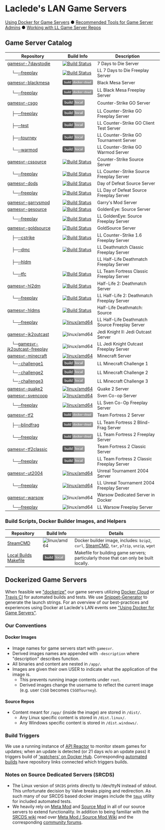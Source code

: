 # Laclede's LAN Game Servers

[Using Docker for Game Servers](DockerAndGameServers.md) ● [Recommended Tools for Game Server Admins](RecommendedTools.md) ● [Working with LL Game Server Repos](WorkingWithOurRepos.md)

## Game Server Catalog

| Repository                                                                                                                 | Build Info                                                                                                                                                                                                                                   | Description                                    |
| -------------------------------------------------------------------------------------------------------------------------- | -------------------------------------------------------------------------------------------------------------------------------------------------------------------------------------------------------------------------------------------- | ---------------------------------------------- |
| [gamesvr-7daystodie](https://github.com/LacledesLAN/gamesvr-7daystodie)                                                    | [![Build Status](https://travis-ci.org/LacledesLAN/gamesvr-7daystodie.svg?branch=master)](https://travis-ci.org/LacledesLAN/gamesvr-7daystodie)                                                                                              | 7 Days to Die Server                           |
| &nbsp;&nbsp;&nbsp;&nbsp;└─[─freeplay](https://github.com/LacledesLAN/gamesvr-7daystodie-freeplay)                          | [![Build Status](https://travis-ci.org/LacledesLAN/gamesvr-7daystodie-freeplay.svg?branch=master)](https://travis-ci.org/LacledesLAN/gamesvr-7daystodie-freeplay)                                                                            | LL 7 Days to Die Freeplay Server               |
| [gamesvr-blackmesa](https://github.com/LacledesLAN/gamesvr-blackmesa)                                                      | [![Docker Cloud Build](https://raw.githubusercontent.com/LacledesLAN/README.1ST/master/.images/build_dockercloud.png)](https://cloud.docker.com/u/lacledeslan/repository/docker/lacledeslan/gamesvr-blackmesa)                               | Black Mesa Server                              |
| &nbsp;&nbsp;&nbsp;&nbsp;└─[─freeplay](https://github.com/LacledesLAN/gamesvr-blackmesa-freeplay)                           | [![Docker Cloud Build](https://raw.githubusercontent.com/LacledesLAN/README.1ST/master/.images/build_dockercloud.png)](https://cloud.docker.com/u/lacledeslan/repository/docker/lacledeslan/gamesvr-blackmesa-freeplay)                      | LL Black Mesa Freeplay Server                  |
| [gamesvr-csgo](https://github.com/LacledesLAN/gamesvr-csgo)                                                                | ![Build Status](https://raw.githubusercontent.com/LacledesLAN/README.1ST/master/.images/build_local.png)                                                                                                                                     | Counter-Strike GO Server                       |
| &nbsp;&nbsp;&nbsp;&nbsp;├─[─freeplay](https://github.com/LacledesLAN/gamesvr-csgo-freeplay)                                | ![Build Status](https://raw.githubusercontent.com/LacledesLAN/README.1ST/master/.images/build_local.png)                                                                                                                                     | LL Counter-Strike GO Freeplay Server           |
| &nbsp;&nbsp;&nbsp;&nbsp;├─[─test](https://github.com/LacledesLAN/gamesvr-csgo-test)                                        | ![Build Status](https://raw.githubusercontent.com/LacledesLAN/README.1ST/master/.images/build_local.png)                                                                                                                                     | LL Counter-Strike GO Client Test Server        |
| &nbsp;&nbsp;&nbsp;&nbsp;├─[─tourney](https://github.com/LacledesLAN/gamesvr-csgo-tourney)                                  | ![Build Status](https://raw.githubusercontent.com/LacledesLAN/README.1ST/master/.images/build_local.png)                                                                                                                                     | LL Counter-Strike GO Tournament Server         |
| &nbsp;&nbsp;&nbsp;&nbsp;└─[─warmod](https://github.com/LacledesLAN/gamesvr-csgo-warmod)                                    | ![Build Status](https://raw.githubusercontent.com/LacledesLAN/README.1ST/master/.images/build_local.png)                                                                                                                                     | LL Counter-Strike GO Warmod Server             |
| [gamesvr-cssource](https://github.com/LacledesLAN/gamesvr-cssource)                                                        | [![Build Status](https://travis-ci.org/LacledesLAN/gamesvr-cssource.svg?branch=master)](https://travis-ci.org/LacledesLAN/gamesvr-cssource)                                                                                                  | Counter-Strike Source Server                   |
| &nbsp;&nbsp;&nbsp;&nbsp;└─[─freeplay](https://github.com/LacledesLAN/gamesvr-cssource-freeplay)                            | [![Build Status](https://travis-ci.org/LacledesLAN/gamesvr-cssource-freeplay.svg?branch=master)](https://travis-ci.org/LacledesLAN/gamesvr-cssource-freeplay)                                                                                | LL Counter-Strike Source Freeplay Server       |
| [gamesvr-dods](https://github.com/LacledesLAN/gamesvr-dods)                                                                | [![Build Status](https://travis-ci.org/LacledesLAN/gamesvr-dods.svg?branch=master)](https://travis-ci.org/LacledesLAN/gamesvr-dods)                                                                                                          | Day of Defeat Source Server                    |
| &nbsp;&nbsp;&nbsp;&nbsp;└─[─freeplay](https://github.com/LacledesLAN/gamesvr-dods-freeplay)                                | [![Build Status](https://travis-ci.org/LacledesLAN/gamesvr-dods-freeplay.svg?branch=master)](https://travis-ci.org/LacledesLAN/gamesvr-dods-freeplay)                                                                                        | LL Day of Defeat Source Freeplay Server        |
| [gamesvr-garrysmod](https://github.com/LacledesLAN/gamesvr-garrysmod)                                                      | [![Build Status](https://travis-ci.org/LacledesLAN/gamesvr-garrysmod.svg?branch=master)](https://travis-ci.org/LacledesLAN/gamesvr-garrysmod)                                                                                                | Garry's Mod Server                             |
| [gamesvr-gesource](https://github.com/LacledesLAN/gamesvr-gesource)                                                        | [![Build Status](https://travis-ci.org/LacledesLAN/gamesvr-gesource.svg?branch=master)](https://travis-ci.org/LacledesLAN/gamesvr-gesource)                                                                                                  | GoldenEye: Source Server                       |
| &nbsp;&nbsp;&nbsp;&nbsp;└─[─freeplay](https://github.com/LacledesLAN/gamesvr-gesource-freeplay)                            | [![Build Status](https://travis-ci.org/LacledesLAN/gamesvr-gesource-freeplay.svg?branch=master)](https://travis-ci.org/LacledesLAN/gamesvr-gesource-freeplay)                                                                                | LL GoldenEye: Source Freeplay Server           |
| [gamesvr-goldsource](https://github.com/LacledesLAN/gamesvr-goldsource)                                                    | [![Build Status](https://travis-ci.org/LacledesLAN/gamesvr-goldsource.svg?branch=master)](https://travis-ci.org/LacledesLAN/gamesvr-goldsource)                                                                                              | GoldSource Server                              |
| &nbsp;&nbsp;&nbsp;&nbsp;├─[─cstrike](https://github.com/LacledesLAN/gamesvr-goldsource-cstrike)                            | [![Build Status](https://travis-ci.org/LacledesLAN/gamesvr-goldsource-cstrike.svg?branch=master)](https://travis-ci.org/LacledesLAN/gamesvr-goldsource-cstrike)                                                                              | LL Counter-Strike 1.6 Freeplay Server          |
| &nbsp;&nbsp;&nbsp;&nbsp;├─[─dmc](https://github.com/LacledesLAN/gamesvr-goldsource-dmc)                                    | [![Build Status](https://travis-ci.org/LacledesLAN/gamesvr-goldsource-dmc.svg?branch=master)](https://travis-ci.org/LacledesLAN/gamesvr-goldsource-dmc)                                                                                      | LL Deathmatch Classic Freeplay Server          |
| &nbsp;&nbsp;&nbsp;&nbsp;├─[─hldm](https://github.com/LacledesLAN/gamesvr-goldsource-hldm)                                  |                                                                                                                                                                                                                                              | LL Half-Life Deathmatch Freeplay Server        |
| &nbsp;&nbsp;&nbsp;&nbsp;└─[─tfc](https://github.com/LacledesLAN/gamesvr-goldsource-tfc)                                    | [![Build Status](https://travis-ci.org/LacledesLAN/gamesvr-goldsource-tfc.svg?branch=master)](https://travis-ci.org/LacledesLAN/gamesvr-goldsource-tfc)                                                                                      | LL Team Fortress Classic Freeplay Server       |
| [gamesvr-hl2dm](https://github.com/LacledesLAN/gamesvr-hl2dm)                                                              | [![Build Status](https://travis-ci.org/LacledesLAN/gamesvr-hl2dm.svg?branch=master)](https://travis-ci.org/LacledesLAN/gamesvr-hl2dm)                                                                                                        | Half-Life 2: Deathmatch Server                 |
| &nbsp;&nbsp;&nbsp;&nbsp;└─[─freeplay](https://github.com/LacledesLAN/gamesvr-hl2dm-freeplay)                               | [![Build Status](https://travis-ci.org/LacledesLAN/gamesvr-hl2dm-freeplay.svg?branch=master)](https://travis-ci.org/LacledesLAN/gamesvr-hl2dm-freeplay)                                                                                      | LL Half-Life 2: Deathmatch Freeplay Server     |
| [gamesvr-hldms](https://github.com/LacledesLAN/gamesvr-hldms)                                                              | [![Build Status](https://travis-ci.org/LacledesLAN/gamesvr-hldms.svg?branch=master)](https://travis-ci.org/LacledesLAN/gamesvr-hldms)                                                                                                        | Half-Life Deathmatch: Source                   |
| &nbsp;&nbsp;&nbsp;&nbsp;└─[─freeplay](https://github.com/LacledesLAN/gamesvr-hldms-freeplay)                               | [![linux/amd64](https://github.com/LacledesLAN/gamesvr-hldms-freeplay/actions/workflows/build-linux-image.yml/badge.svg?branch=master)](https://github.com/LacledesLAN/gamesvr-hldms-freeplay/actions/workflows/build-linux-image.yml)       | LL Half-Life Deathmatch Source Freeplay Server |
| [gamesvr-jk2outcast](https://github.com/LacledesLAN/gamesvr-jk2outcast)                                                    | ![linux/amd64](https://github.com/LacledesLAN/gamesvr-jk2outcast/workflows/linux/amd64/badge.svg?branch=main)                                                                                                                                | Jedi Knight II: Jedi Outcast Server            |
| &nbsp;&nbsp;&nbsp;&nbsp;└─[gamesvr-jk2outcast-freeplay](https://github.com/LacledesLAN/gamesvr-jk2outcast-freeplay)        | ![linux/amd64](https://github.com/LacledesLAN/gamesvr-jk2outcast-freeplay/workflows/linux/amd64/badge.svg?branch=main)                                                                                                                       | LL Jedi Knight Outcast Freeplay Server         |
| [gamesvr-minecraft](https://github.com/LacledesLAN/gamesvr-minecraft)                                                      | [![linux/amd64](https://github.com/LacledesLAN/gamesvr-minecraft/actions/workflows/build-linux-image.yml/badge.svg?branch=master)](https://github.com/LacledesLAN/gamesvr-minecraft/actions/workflows/build-linux-image.yml)                 | Minecraft Server                               |
| &nbsp;&nbsp;&nbsp;&nbsp;└─[-challenge1](https://github.com/LacledesLAN/gamesvr-minecraft-challenge1)                       | ![Build Status](https://raw.githubusercontent.com/LacledesLAN/README.1ST/master/.images/build_local.png)                                                                                                                                     | LL Minecraft Challenge 1                       |
| &nbsp;&nbsp;&nbsp;&nbsp;└─[-challenge2](https://github.com/LacledesLAN/gamesvr-minecraft-challenge2)                       | ![Build Status](https://raw.githubusercontent.com/LacledesLAN/README.1ST/master/.images/build_local.png)                                                                                                                                     | LL Minecraft Challenge 2                       |
| &nbsp;&nbsp;&nbsp;&nbsp;└─[-challenge3](https://github.com/LacledesLAN/gamesvr-minecraft-challenge3)                       | ![Build Status](https://raw.githubusercontent.com/LacledesLAN/README.1ST/master/.images/build_local.png)                                                                                                                                     | LL Minecraft Challenge 3                       |
| [gamesvr-quake2](https://github.com/LacledesLAN/gamesvr-quake2)                                                            | [![linux/amd64](https://github.com/LacledesLAN/gamesvr-quake2/actions/workflows/build-linux-image.yml/badge.svg?branch=master)](https://github.com/LacledesLAN/gamesvr-quake2/actions/workflows/build-linux-image.yml)                       | Quake 2 Server                                 |
| [gamesvr-svencoop](https://github.com/LacledesLAN/gamesvr-svencoop)                                                        | [![linux/amd64](https://github.com/LacledesLAN/gamesvr-svencoop/actions/workflows/build-linux-image.yml/badge.svg?branch=master)](https://github.com/LacledesLAN/gamesvr-svencoop/actions/workflows/build-linux-image.yml)                   | Sven Co-op Server                              |
| &nbsp;&nbsp;&nbsp;&nbsp;└─[─freeplay](https://github.com/LacledesLAN/gamesvr-svencoop-freeplay)                            | [![linux/amd64](https://github.com/LacledesLAN/gamesvr-svencoop-freeplay/actions/workflows/build-linux-image.yml/badge.svg?branch=master)](https://github.com/LacledesLAN/gamesvr-svencoop-freeplay/actions/workflows/build-linux-image.yml) | LL Sven Co-Op Freeplay Server                                         |                                                |
| [gamesvr-tf2](https://github.com/LacledesLAN/gamesvr-tf2)                                                                  | [![Docker Cloud Build](https://raw.githubusercontent.com/LacledesLAN/README.1ST/master/.images/build_dockercloud.png)](https://cloud.docker.com/u/lacledeslan/repository/docker/lacledeslan/gamesvr-tf2/)                                    | Team Fortress 2 Server                         |
| &nbsp;&nbsp;&nbsp;&nbsp;├─[─blindfrag](https://github.com/LacledesLAN/gamesvr-tf2-blindfrag)                               | [![Docker Cloud Build](https://raw.githubusercontent.com/LacledesLAN/README.1ST/master/.images/build_dockercloud.png)](https://cloud.docker.com/u/lacledeslan/repository/docker/lacledeslan/gamesvr-tf2-blindfrag/)                          | LL Team Fortress 2 Blind-Frag Server           |
| &nbsp;&nbsp;&nbsp;&nbsp;└─[─freeplay](https://github.com/LacledesLAN/gamesvr-tf2-freeplay)                                 | [![Docker Cloud Build](https://raw.githubusercontent.com/LacledesLAN/README.1ST/master/.images/build_dockercloud.png)](https://cloud.docker.com/u/lacledeslan/repository/docker/lacledeslan/gamesvr-tf2-freeplay/)                           | LL Team Fortress 2 Freeplay Server             |
| [gamesvr-tf2classic](https://github.com/LacledesLAN/gamesvr-tf2classic)                                                    | ![Build Status](https://raw.githubusercontent.com/LacledesLAN/README.1ST/master/.images/build_local.png)                                                                                                                                     | Team Fortress 2 Classic Server                 |
| &nbsp;&nbsp;&nbsp;&nbsp;└─[─freeplay](https://github.com/LacledesLAN/gamesvr-tf2classic-freeplay)                          | ![Build Status](https://raw.githubusercontent.com/LacledesLAN/README.1ST/master/.images/build_local.png)                                                                                                                                     | LL Team Fortress 2 Classic Freeplay Server     |
| [gamesvr-ut2004](https://github.com/LacledesLAN/gamesvr-ut2004)                                                            | [![linux/amd64](https://github.com/LacledesLAN/gamesvr-ut2004/actions/workflows/build-linux-image.yml/badge.svg?branch=master)](https://github.com/LacledesLAN/gamesvr-ut2004/actions/workflows/build-linux-image.yml)                       | Unreal Tournament 2004 Server                  |
| &nbsp;&nbsp;&nbsp;&nbsp;└─[─freeplay](https://github.com/LacledesLAN/gamesvr-ut2004-freeplay)                              | [![linux/amd64](https://github.com/LacledesLAN/gamesvr-ut2004-freeplay/actions/workflows/build-linux-image.yml/badge.svg?branch=master)](https://github.com/LacledesLAN/gamesvr-ut2004-freeplay/actions/workflows/build-linux-image.yml)     | LL Unreal Tournament 2004 Freeplay Server      |
| [gamesvr-warsow](https://github.com/LacledesLAN/gamesvr-warsow)                                                            | ![linux/amd64](https://github.com/LacledesLAN/gamesvr-warsow/workflows/linux/amd64/badge.svg?branch=master)                                                                                                                                  | Warsow Dedicated Server in Docker              |
| &nbsp;&nbsp;&nbsp;&nbsp;└─[─freeplay](https://github.com/LacledesLAN/gamesvr-warsow-freeplay)                              | ![linux/amd64](https://github.com/LacledesLAN/gamesvr-warsow-freeplay/workflows/linux/amd64/badge.svg?branch=master)                                                                                                                         | LL Warsow Freeplay Server                      |

### Build Scripts, Docker Builder Images, and Helpers

| Repository                                                      | Build Info                                                                                               | Details                                                                                                                                           |
| --------------------------------------------------------------- | -------------------------------------------------------------------------------------------------------- | ------------------------------------------------------------------------------------------------------------------------------------------------- |
| [SteamCMD](https://github.com/LacledesLAN/SteamCMD)             | ![linux/amd64](https://github.com/LacledesLAN/SteamCMD/workflows/linux/amd64/badge.svg?branch=master)    | Docker builder image, includes: `bzip2`, `curl`, [SteamCMD](https://developer.valvesoftware.com/wiki/SteamCMD), `tar`, `p7zip`, `unzip`, `wget` |
| [Local Builds Makefile](https://github.com/LacledesLAN/gamesvr) | ![Build Status](https://raw.githubusercontent.com/LacledesLAN/README.1ST/master/.images/build_local.png) | Makefile for building game servers; particularly those that can only be built locally.                                                            |

## Dockerized Game Servers

When feasible we ["dockerize"](https://hub.docker.com/u/lacledeslan) our game servers utilizing [Docker Cloud](https://cloud.docker.com/app/lacledeslan/repository/list) or [Travis CI](https://travis-ci.org/LacledesLAN) for automated builds and tests. We use [Snippet-Generator](https://github.com/LacledesLAN/Snippet-Generator) to generate the launch strings. For an overview of our best-practices and experiences using Docker at Laclede's LAN events see ["Using Docker for Game Servers"](DockerAndGameServers.md).

### Our Conventions

#### Docker Images

* Image names for game servers start with `gamesvr`.
* Derived images names are appended with `-description` where "description" describes function.
* All binaries and content are nested in `/app/`.
* Images are given their own USER to indicate what the application of the image is.
  * This prevents running image contents under `root`.
  * Derived images change the username to reflect the current image (e.g. user `CSGO` becomes `CSGOTourney`).

#### Source Repos

* Content meant for `/app/` (inside the image) are stored in `/dist/`.
  * Any Linux specific content is stored in `/dist.linux/`.
  * Any Windows specific content is stored in `/dist.windows/`.

### Build Triggers

We use a running instance of [API Reactor](https://github.com/dudleycodes/APIReactor) to monitor steam games for updates; when an update is detected (or 21 days w/o an update pass) it triggers build of ['watchers' on Docker Hub](https://hub.docker.com/u/llgameserverbot/). Corresponding [automated builds](https://hub.docker.com/u/lacledeslan/) have repository links connected which triggers builds.

### Notes on Source Dedicated Servers (SRCDS)

* The Linux version of `SRCDS` prints directly to /dev/ttyN instead of stdout. This unfortunate decision by Valve breaks piping and redirection. As such many of our SRCDS based docker images include the [`tmux`](https://github.com/tmux/tmux) utility for included automated tests.
* We heavily rely on [Meta Mod](http://metamodsource.net/) and [Source Mod](http://www.sourcemod.net/) in all of our source servers to extend functionality. In addition to being familiar with the [SRCDS wiki](https://developer.valvesoftware.com/wiki/Source_Dedicated_Server) read over [Meta Mod / Source Mod Wiki](https://wiki.alliedmods.net/Main_Page) and the corresponding [community forums](https://forums.alliedmods.net/index.php).
